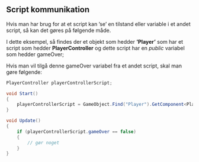 ## Script kommunikation

Hvis man har brug for at et script kan ’se’ en tilstand eller variable i
et andet script, så kan det gøres på følgende måde.

I dette eksempel, så findes der et objekt som hedder **’Player’** som
har et script som hedder **PlayerController** og dette script har en
*public* variabel som hedder gameOver;

Hvis man vil tilgå denne gameOver variabel fra et andet script, skal man
gøre følgende:

```csharp
PlayerController playerControllerScript;

void Start()
{
    playerControllerScript = GameObject.Find("Player").GetComponent<PlayerController>();
}

void Update()
{
    if (playerControllerScript.gameOver == false)
    {
        // gør noget
    }
}
```
